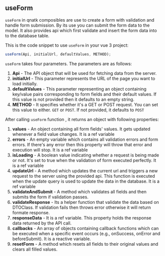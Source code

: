 ## useForm
`useForm` in qnatk composibles are use to create a form  with validation and handle form submission. By its use you can submit the form data to the model. It also provides api which first validate and insert the form data into to the database table.

This is the code snippet to use  `useForm` in your vue 3 project:
```javascript
useForm(Api, initialUrl, defaultValues, METHOD);
```
`useForm`  takes four parameters. The parameters are as follows:

1. **Api** - The API object that will be used for fetching data from the server. 
1. **initialUrl** -  This parameter represents the URL of the page you want to load initially.
1. **defaultValues** -  This parameter representing an object containing key/value pairs corresponding to form fields and their default values. If this value is not provided then it defaults to an empty string. 
1. **METHOD** -  It specifies whether it's a GET or POST request. You can set this value to either.  `GET` or `POST`. If not provided, it defaults to `POST`


After calling `useForm` function , it returns an object with following properties:

1. **values** -  An object containing all form fields' values. It gets updated whenever a field value changes. It is a ref variable
1. **errors** -  An empty variable which contains all validation errors and form errors. If there's any error then this property will throw that error and execution will stop. It is a ref variable
1. **isLoading** -  A boolean value indicating whether a request is being made or not. It's set to true when the validation of form executed perfectly. It is a ref variable
1. **updateUrl** -  A method which updates the current url and triggers a new request to the server using the provided api. This function is executed when the update query is used to update the data in the database. It is a ref variable
1. **validateAndSubmit** -  A method which validates all fields and then submits the form if validation passes.
1. **validateResponse** - Its a helper function that validate the data based on DTOClass. If validation fails then throws error otherwise it will return formate response.
1. **responseData** - It is a ref variable. This property holds the response data returned by the API call.
1. **callbacks** -  An array of objects containing callback functions which can be executed when a specific event occurs (e.g., onSuccess, onError and beforeSubmit). It is a reactive variable.
1. **resetForm** -  A method which resets all fields to their original values and clears all filled values.

